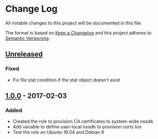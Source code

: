 # Change Log
All notable changes to this project will be documented in this file.

The format is based on [Keep a Changelog](http://keepachangelog.com/) 
and this project adheres to [Semantic Versioning](http://semver.org/).

## [Unreleased]
### Fixed
- Fix file stat condition if the stat object doesn't exist

## [1.0.0] - 2017-02-03
### Added
- Created the role to provision CA certificates to system-wide nssdb
- Add variable to define user-local nssdb to provision certs too
- Test the role on Ubuntu 16.04 and Debian 8

[Unreleased]: https://github.com/pixelart/ansible-role-vagrant/compare/1.0.0...HEAD
[1.0.0]: https://github.com/pixelart/ansible-role-nssdb/compare/2a8ae30...1.0.0

